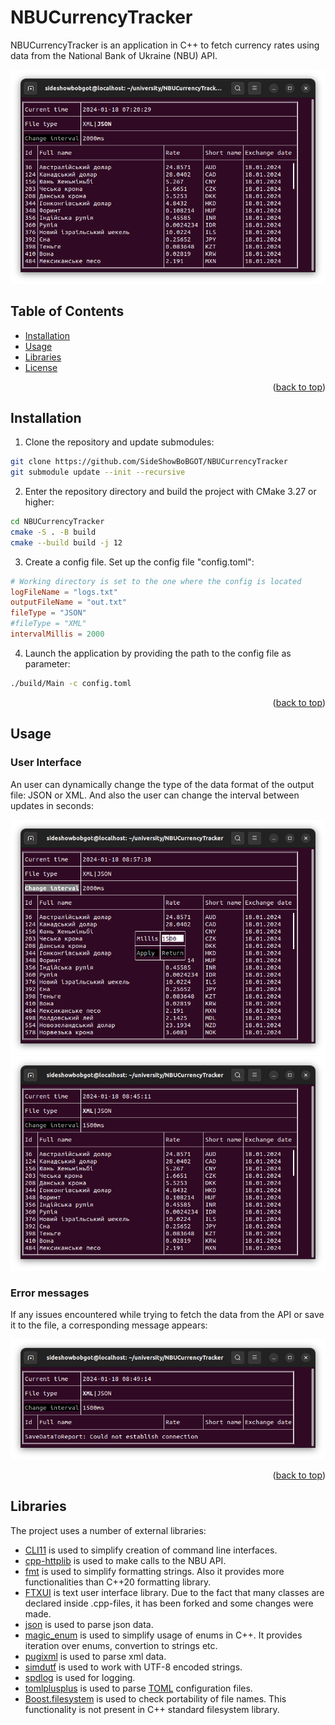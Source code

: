<a name="readme-top"></a>
# NBUCurrencyTracker

NBUCurrencyTracker is an application in C++ to fetch currency 
rates using data from the National Bank of Ukraine (NBU) API.

![Screenshot](Docs/Screenshot%20from%202024-01-18%2009-20-29.png)

## Table of Contents
- [Installation](#installation)
- [Usage](#usage)
- [Libraries](#libraries)
- [License](#license)

<p align="right">(<a href="#readme-top">back to top</a>)</p>

## Installation
1. Clone the repository and update submodules:
```sh
git clone https://github.com/SideShowBoBGOT/NBUCurrencyTracker
git submodule update --init --recursive
```
2. Enter the repository directory and build the project with CMake 3.27 or higher:
```sh
cd NBUCurrencyTracker
cmake -S . -B build
cmake --build build -j 12
```

3. Create a config file. Set up the config file "config.toml":
```toml
# Working directory is set to the one where the config is located
logFileName = "logs.txt"
outputFileName = "out.txt"
fileType = "JSON"
#fileType = "XML"
intervalMillis = 2000
```
4. Launch the application by providing the path to the config file as parameter:
```sh
./build/Main -c config.toml
```
<p align="right">(<a href="#readme-top">back to top</a>)</p>

## Usage

### User Interface

An user can dynamically change the type of the data format of the output file: JSON or XML. And also the user can change the interval between updates in seconds:

![Screenshot](Docs/Screenshot%20from%202024-01-18%2010-57-39.png)
![Screenshot](Docs/Screenshot%20from%202024-01-18%2010-45-11.png)

### Error messages

If any issues encountered while trying to fetch the data from the API or save it to the file, a corresponding message appears:

![Screenshot](Docs/Screenshot%20from%202024-01-18%2010-49-14.png)

<p align="right">(<a href="#readme-top">back to top</a>)</p>

## Libraries
The project uses a number of external libraries:
* [CLI11](https://github.com/CLIUtils/CLI11) is used to simplify creation of command line interfaces.
* [cpp-httplib](https://github.com/yhirose/cpp-httplib) is used to make calls to the NBU API.
* [fmt](https://github.com/fmtlib/fmt) is used to simplify formatting strings. Also it provides more functionalities than C++20 formatting library.
* [FTXUI](https://github.com/SideShowBoBGOT/FTXUI) is text user interface library. Due to the fact that many classes are declared inside .cpp-files, it has been forked and some changes were made.
* [json](https://github.com/nlohmann/json) is used to parse json data.
* [magic_enum](https://github.com/Neargye/magic_enum) is used to simplify usage of enums in C++. It provides iteration over enums, convertion to strings etc.
* [pugixml](https://github.com/zeux/pugixml) is used to parse xml data.
* [simdutf](https://github.com/simdutf/simdutf) is used to work with UTF-8 encoded strings.
* [spdlog](https://github.com/gabime/spdlog) is used for logging.
* [tomlplusplus](https://github.com/marzer/tomlplusplus) is used to parse [TOML](https://toml.io/en/) configuration files.
* [Boost.filesystem](https://github.com/boostorg/filesystem) is used to check portability of file names. This functionality is not present in C++ standard filesystem library.




